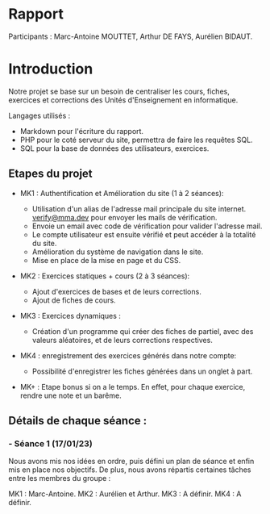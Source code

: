 # Rapport

Participants : Marc-Antoine MOUTTET, Arthur DE FAYS, Aurélien BIDAUT.

# Introduction

Notre projet se base sur un besoin de centraliser les cours, fiches, exercices et corrections des Unités d'Enseignement en informatique.

Langages utilisés :

- Markdown pour l'écriture du rapport.
- PHP pour le coté serveur du site, permettra de faire les requêtes SQL.
- SQL pour la base de données des utilisateurs, exercices.

## Etapes du projet

- MK1 : Authentification et Amélioration du site (1 à 2 séances):

  - Utilisation d'un alias de l'adresse mail principale du site internet. verify@mma.dev pour envoyer les mails de vérification.
  - Envoie un email avec code de vérification pour valider l'adresse mail.
  - Le compte utilisateur est ensuite vérifié et peut accéder à la totalité du site.
  - Amélioration du système de navigation dans le site.
  - Mise en place de la mise en page et du CSS.

- MK2 : Exercices statiques + cours (2 à 3 séances):

  - Ajout d'exercices de bases et de leurs corrections.
  - Ajout de fiches de cours.

- MK3 : Exercices dynamiques :

  - Création d'un programme qui créer des fiches de partiel, avec des valeurs aléatoires, et de leurs corrections respectives.

- MK4 : enregistrement des exercices générés dans notre compte:

  - Possibilité d'enregistrer les fiches générées dans un onglet à part.

- MK+ : Etape bonus si on a le temps. En effet, pour chaque exercice, rendre une note et un barême.

## Détails de chaque séance :

### - Séance 1 (17/01/23)

Nous avons mis nos idées en ordre, puis défini un plan de séance et enfin mis en place nos objectifs.
De plus, nous avons répartis certaines tâches entre les membres du groupe :

MK1 : Marc-Antoine.
MK2 : Aurélien et Arthur.
MK3 : A définir.
MK4 : A définir.
